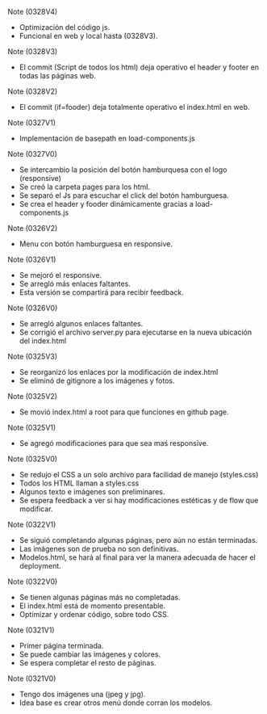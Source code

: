 Note (0328V4)
- Optimización del código js.
- Funcional en web y local hasta (0328V3).

Note (0328V3)
- El commit (Script de todos los html) deja operativo el header y footer en todas las páginas web.

Note (0328V2)
- El commit (if=fooder) deja totalmente operativo el index.html en web.

Note (0327V1)
- Implementación de basepath en load-components.js

Note (0327V0)
- Se intercambio la posición del botón hamburquesa con el logo (responsive)
- Se creó la carpeta pages para los html.
- Se separó el Js para escuchar el click del botón hamburguesa.
- Se crea el header y fooder dinámicamente gracias a load-components.js

Note (0326V2)
- Menu con botón hamburguesa en responsive.

Note (0326V1)
- Se mejoró el responsive.
- Se arregló más enlaces faltantes.
- Esta versión se compartirá para recibir feedback.

Note (0326V0)
- Se arregló algunos enlaces faltantes.
- Se corrigió el archivo server.py para ejecutarse en la nueva ubicación del index.html

Note (0325V3)
- Se reorganizó los enlaces por la modificación de index.html
- Se eliminó de gitignore a los imágenes y fotos.

Note (0325V2)
- Se movió index.html a root para que funciones en github page.

Note (0325V1)
- Se agregó modificaciones para que sea maś responsive.

Note (0325V0)
- Se redujo el CSS a un solo archivo para facilidad de manejo (styles.css)
- Todos los HTML llaman a styles.css
- Algunos texto e imágenes son preliminares.
- Se espera feedback a ver si hay modificaciones estéticas y de flow que modificar.

Note (0322V1)
- Se siguió completando algunas páginas, pero aún no están terminadas.
- Las imágenes son de prueba no son definitivas.
- Modelos.html, se hará al final para ver la manera adecuada de hacer el deployment.

Note (0322V0)
- Se tienen algunas páginas más no completadas.
- El index.html está de momento presentable.
- Optimizar y ordenar código, sobre todo CSS.

Note (0321V1)
- Primer página terminada.
- Se puede cambiar las imágenes y colores.
- Se espera completar el resto de páginas.

Note (0321V0)
- Tengo dos imágenes una (jpeg y jpg).
- Idea base es crear otros menú donde corran los modelos.